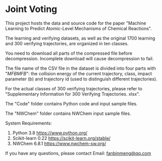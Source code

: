 # Joint Voting
This project hosts the data and source code for the paper "Machine Learning to Predict Atomic-Level Mechanisms of Chemical Reactions".

The learning and verifying datasets, as well as the original 1700 learning and 300 verifying trajectories, are organized in ten classes.

You need to download all parts of the compressed file before decompression. Incomplete download will cause decompression to fail.

The file name of the CSV file in the dataset is divided into four parts with "$MFBMFB$": the collision energy of the current trajectory, class, impact parameter (b) and trajectory id (used to distinguish different trajectories).

For the actual classes of 300 verifying trajectories, please refer to "Supplementary Information for 300 Verifying Trajectories. xlsx".

The "Code" folder contains Python code and input sample files.

The "NWChem" folder contains NWChem input sample files.

System Requirements:
1.	Python 3.8           https://www.python.org/
2.	Scikit-learn 0.22    https://scikit-learn.org/stable/
3.  NWChem 6.8.1         https://www.nwchem-sw.org/

If you have any questions, please contact Email: fanbinmeng@qq.com
